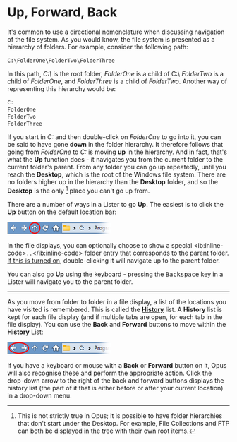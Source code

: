 # Up, Forward, Back

It's common to use a directional nomenclature when discussing navigation of the file system. As you would know, the file system is presented as a hierarchy of folders. For example, consider the following path:

    C:\FolderOne\FolderTwo\FolderThree

In this path, *C:\\* is the root folder, *FolderOne* is a child of C:\\ *FolderTwo* is a child of *FolderOne*, and *FolderThree* is a child of *FolderTwo*. Another way of representing this hierarchy would be:

    C:
    FolderOne
    FolderTwo 
    FolderThree

If you start in *C:* and then double-click on *FolderOne* to go into it, you can be said to have gone **down** in the folder hierarchy. It therefore follows that going from *FolderOne* to *C:* is moving **up** in the hierarchy. And in fact, that's what the **Up** function does - it navigates you from the current folder to the current folder's parent. From any folder you can go up repeatedly, until you reach the **Desktop**, which is the root of the Windows file system. There are no folders higher up in the hierarchy than the **Desktop** folder, and so the **Desktop** is the only [^1] place you can't go up from.

There are a number of ways in a Lister to go **Up**. The easiest is to click the **Up** button on the default location bar:

![](/Manual/images/media/13/go_up_button.png)

In the file displays, you can optionally choose to show a special \<ib:inline-code\>`..`\</ib:inline-code\> folder entry that corresponds to the parent folder. [If this is turned on](/Manual/preferences/preferences_categories/file_displays/navigation.md), double-clicking it will navigate up to the parent folder.

You can also go **Up** using the keyboard - pressing the <kbd>Backspace</kbd> key in a Lister will navigate you to the parent folder.

------------------------------------------------------------------------

As you move from folder to folder in a file display, a list of the locations you have visited is remembered. This is called the **[History](recent_and_history_lists.md)** list. A **History** list is kept for each file display (and if multiple tabs are open, for each tab in the file display). You can use the **Back** and **Forward** buttons to move within the **History** List:

![](/Manual/images/media/13/back_forward_button.png)

If you have a keyboard or mouse with a **Back** or **Forward** button on it, Opus will also recognise these and perform the appropriate action. Click the drop-down arrow to the right of the back and forward buttons displays the history list (the part of it that is either before or after your current location) in a drop-down menu.

[^1]: This is not strictly true in Opus; it is possible to have folder hierarchies that don't start under the Desktop. For example, File Collections and FTP can both be displayed in the tree with their own root items.
